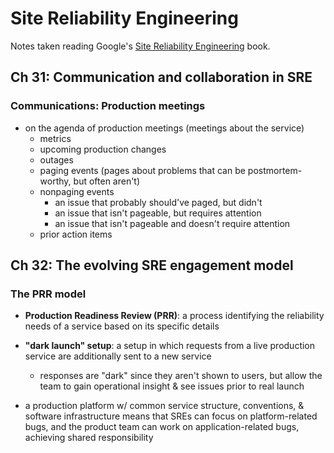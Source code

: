 # Site Reliability Engineering

Notes taken reading Google's [Site Reliability Engineering](https://landing.google.com/sre/) book.

## Ch 31: Communication and collaboration in SRE

### Communications: Production meetings

* on the agenda of production meetings (meetings about the service)
  - metrics
  - upcoming production changes
  - outages
  - paging events (pages about problems that can be postmortem-worthy, but often aren't)
  - nonpaging events
    + an issue that probably should've paged, but didn't
    + an issue that isn't pageable, but requires attention
    + an issue that isn't pageable and doesn't require attention
  - prior action items

## Ch 32: The evolving SRE engagement model

### The PRR model

* __Production Readiness Review (PRR)__: a process identifying the reliability needs of a service based on its specific details

* __"dark launch" setup__: a setup in which requests from a live production service are additionally sent to a new service
  - responses are "dark" since they aren't shown to users, but allow the team to gain operational insight & see issues prior to real launch

* a production platform w/ common service structure, conventions, & software infrastructure means that SREs can focus on platform-related bugs, and the product team can work on application-related bugs, achieving shared responsibility
